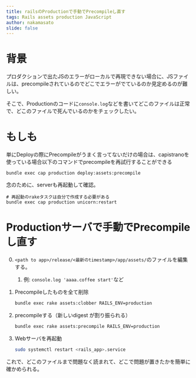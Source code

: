 ```yaml
---
title: railsのProductionで手動でPrecompileし直す
tags: Rails assets production JavaScript
author: nakamasato
slide: false
---
```

# 背景

プロダクションで出たJSのエラーがローカルで再現できない場合に、JSファイルは、precompileされているのでどこでエラーがでているのか見定めるのが難しい。

そこで、Productionのコードに`console.log`などを書いてどこのファイルは正常で、どこのファイルで死んでいるのかをチェックしたい。


# もしも

単にDeployの際にPrecompileがうまく言ってないだけの場合は、capistranoを使っている場合以下のコマンドでprecompileを再試行することができる

```
bundle exec cap production deploy:assets:precompile
```

念のために、serverも再起動して確認。

```
# 再起動のrakeタスクは自分で作成する必要がある
bundle exec cap production unicorn:restart 
```


# Productionサーバで手動でPrecompileし直す

0. `<path to app>/release/<最新のtimestamp>/app/assets/`のファイルを編集する。
    1.  例: `console.log 'aaaa.coffee start'`など

1. Precompileしたものを全て削除

    ```bash
    bundle exec rake assets:clobber RAILS_ENV=production
    ```

2. precompileする（新しいdigest が割り振られる）

    ```bash
    bundle exec rake assets:precompile RAILS_ENV=production
    ```

3. Webサーバを再起動

    ```bash
    sudo systemctl restart <rails_app>.service
    ```

これで、どこのファイルまで問題なく読まれて、どこで問題が置きたかを簡単に確かめられる。


